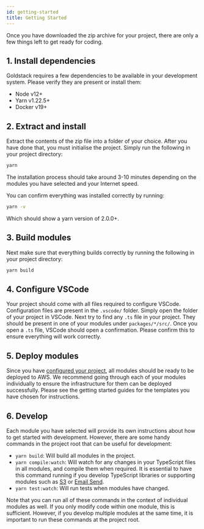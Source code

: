 ```yaml
---
id: getting-started
title: Getting Started
---
```


Once you have downloaded the zip archive for your project, there are only a few things left to get ready for coding.

## 1. Install dependencies

Goldstack requires a few dependencies to be available in your development system. Please verify they are present or install them:

- Node v12+
- Yarn v1.22.5+
- Docker v19+

## 2. Extract and install

Extract the contents of the zip file into a folder of your choice. After you have done that, you must initialise the project. Simply run the following in your project directory:

```bash
yarn
```

The installation process should take around 3-10 minutes depending on the modules you have selected and your Internet speed.

You can confirm everything was installed correctly by running:

```bash
yarn -v
```

Which should show a yarn version of 2.0.0+.

## 3. Build modules

Next make sure that everything builds correctly by running the following in your project directory:

```bash
yarn build
```

## 4. Configure VSCode

Your project should come with all files required to configure VSCode. Configuration files are present in the `.vscode/` folder. Simply open the folder of your project in VSCode. Next try to find any `.ts` file in your project. They should be present in one of your modules under `packages/*/src/`. Once you open a `.ts` file, VSCode should open a confirmation. Please confirm this to ensure everything will work correctly.

## 5. Deploy modules

Since you have [configured your project](./configuration), all modules should be ready to be deployed to AWS. We recommend going through each of your modules individually to ensure the infrastructure for them can be deployed successfully. Please see the getting started guides for the templates you have chosen for instructions.

## 6. Develop

Each module you have selected will provide its own instructions about how to get started with development. However, there are some handy commands in the project root that can be useful for development:

- `yarn build`: Will build all modules in the project.
- `yarn compile:watch`: Will watch for any changes in your TypeScript files in all modules, and compile them when required. It is essential to have this command running if you develop TypeScript libraries or supporting modules such as [S3](../modules/s3) or [Email Send](./../modules/email-send).
- `yarn test:watch`: Will run tests when modules have changed.

Note that you can run all of these commands in the context of individual modules as well. If you only modify code within one module, this is sufficient. However, if you develop multiple modules at the same time, it is important to run these commands at the project root.
